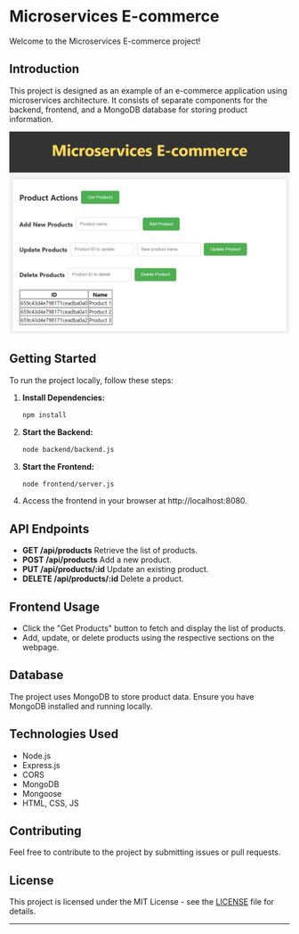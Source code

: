 # Microservices E-commerce

Welcome to the Microservices E-commerce project!

## Introduction

This project is designed as an example of an e-commerce application using microservices architecture. It consists of separate components for the backend, frontend, and a MongoDB database for storing product information.

<img src="./img/frontpage.png">

## Getting Started

To run the project locally, follow these steps:

1. **Install Dependencies:**
   ```bash
   npm install
   ```
2. **Start the Backend:**

   ```bash
   node backend/backend.js
   ```

3. **Start the Frontend:**

   ```bash
   node frontend/server.js
   ```

4. Access the frontend in your browser at http://localhost:8080.

## API Endpoints

- **GET /api/products** Retrieve the list of products.
- **POST /api/products** Add a new product.
- **PUT /api/products/:id** Update an existing product.
- **DELETE /api/products/:id** Delete a product.

## Frontend Usage

- Click the "Get Products" button to fetch and display the list of products.
- Add, update, or delete products using the respective sections on the webpage.

## Database

The project uses MongoDB to store product data. Ensure you have MongoDB installed and running locally.

## Technologies Used

- Node.js
- Express.js
- CORS
- MongoDB
- Mongoose
- HTML, CSS, JS

## Contributing

Feel free to contribute to the project by submitting issues or pull requests.

## License

This project is licensed under the MIT License - see the [LICENSE](./LICENSE) file for details.

---
